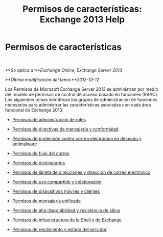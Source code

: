 ﻿---
title: 'Permisos de características: Exchange 2013 Help'
TOCTitle: Permisos de características
ms:assetid: 48d06fa6-e4a2-4d5c-bdbd-718eeaade4be
ms:mtpsurl: https://technet.microsoft.com/es-es/library/Dd638127(v=EXCHG.150)
ms:contentKeyID: 48268078
ms.date: 04/23/2018
mtps_version: v=EXCHG.150
ms.translationtype: HT
---

# Permisos de características

 

_**Se aplica a:**Exchange Online, Exchange Server 2013_

_**Última modificación del tema:**2012-10-12_

Los Permisos de Microsoft Exchange Server 2013 se administran por medio del modelo de permisos de control de acceso basado en funciones (RBAC). Los siguientes temas identifican los grupos de administración de funciones necesarios para administrar las características asociadas con cada área funcional de Exchange 2013.

  - [Permisos de administración de roles](role-management-permissions-exchange-2013-help.md)

  - [Permisos de directivas de mensajería y conformidad](messaging-policy-and-compliance-permissions-exchange-2013-help.md)

  - [Permisos de protección contra correo electrónico no deseado y antimalware](anti-spam-and-anti-malware-permissions-exchange-2013-help.md)

  - [Permisos de flujo del correo](mail-flow-permissions-exchange-2013-help.md)

  - [Permisos de destinatarios](recipients-permissions-exchange-2013-help.md)

  - [Permisos de libreta de direcciones y dirección de correo electrónico](email-address-and-address-book-permissions-exchange-2013-help.md)

  - [Permisos de uso compartido y colaboración](sharing-and-collaboration-permissions-exchange-2013-help.md)

  - [Permisos de dispositivos móviles y clientes](clients-and-mobile-devices-permissions-exchange-2013-help.md)

  - [Permisos de mensajería unificada](unified-messaging-permissions-exchange-2013-help.md)

  - [Permisos de alta disponibilidad y resistencia de sitios](high-availability-and-site-resilience-permissions-exchange-2013-help.md)

  - [Permisos de infraestructura de la Shell y de Exchange](exchange-and-shell-infrastructure-permissions-exchange-2013-help.md)

  - [Permisos de rendimiento y estado del servidor](server-health-and-performance-permissions-exchange-2013-help.md)

